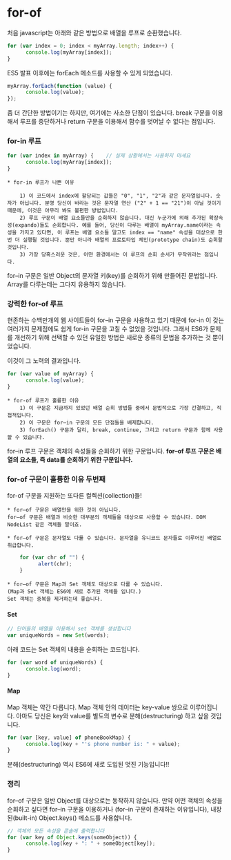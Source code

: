 # for-of

처음 javascript는 아래와 같은 방법으로 배열을 루프로 순환했습니다.
``` javascript
for (var index = 0; index < myArray.length; index++) {
	  console.log(myArray[index]);
}
```

ES5 발표 이후에는 forEach 메소드를 사용할 수 있게 되었습니다.

```  javascript
myArray.forEach(function (value) {
	  console.log(value);
});
```

좀 더 간단한 방법이기는 하지만, 여기에는 사소한 단점이 있습니다. break 구문을 이용해서 루프를 중단하거나 return 구문을 이용해서 함수를 벗어날 수 없다는 점입니다.

### for-in 루프
``` javascript
for (var index in myArray) {    // 실제 상황에서는 사용하지 마세요
	  console.log(myArray[index]);
}
```
	* for-in 루프가 나쁜 이유

		1) 이 코드에서 index에 할당되는 값들은 "0", "1", "2"과 같은 문자열입니다. 숫자가 아닙니다. 분명 당신이 바라는 것은 문자열 연산 ("2" + 1 == "21")이 아닐 것이기 때문에, 이것은 아무리 봐도 불편한 방법입니다.
		2) 루프 구문이 배열 요소들만을 순회하지 않습니다. 대신 누군가에 의해 추가된 확장속성(expando)들도 순회합니다. 예를 들어, 당신이 다루는 배열이 myArray.name이라는 속성을 가지고 있다면, 이 루프는 배열 요소들 말고도 index == "name" 속성을 대상으로 한번 더 실행될 것입니다. 뿐만 아니라 배열의 프로토타입 체인(prototype chain)도 순회할 것입니다.
		3) 가장 당혹스러운 것은, 어떤 환경에서는 이 루프의 순회 순서가 무작위라는 점입니다.

for–in 구문은 일반 Object의 문자열 키(key)를 순회하기 위해 만들어진 문법입니다. Array를 다루는데는 그다지 유용하지 않습니다.

### 강력한 for-of 루프
현존하는 수백만개의 웹 사이트들이 for–in 구문을 사용하고 있기 때문에 for-in 이 갖는 여러가지 문제점에도 쉽게 for-in 구문을 고칠 수 없었을 것입니다.
그래서 ES6가 문제를 개선하기 위해 선택할 수 있던 유일한 방법은 새로운 종류의 문법을 추가하는 것 뿐이었습니다.

이것이 그 노력의 결과입니다.
``` javascript
for (var value of myArray) {
	  console.log(value);
}
```

	* for-of 루프가 훌륭한 이유
		1) 이 구문은 지금까지 있었던 배열 순회 방법들 중에서 문법적으로 가장 간결하고, 직접적입니다.
		2) 이 구문은 for–in 구문의 모든 단점들을 배제합니다.
		3) forEach() 구문과 달리, break, continue, 그리고 return 구문과 함께 사용할 수 있습니다.

for–in 루프 구문은 객체의 속성들을 순회하기 위한 구문입니다.
__for–of 루프 구문은 배열의 요소들, 즉 data를 순회하기 위한 구문입니다.__

### for-of 구문이 훌륭한 이유 두번째
for-of 구문을 지원하는 또다른 컬렉션(collection)들!

	* for–of 구문은 배열만을 위한 것이 아닙니다.
	for–of 구문은 배열과 비슷한 대부분의 객체들을 대상으로 사용할 수 있습니다. DOM NodeList 같은 객체들 말이죠.

	* for–of 구문은 문자열도 다룰 수 있습니다. 문자열을 유니코드 문자들로 이루어진 배열로 취급합니다.
``` javascript
	for (var chr of "") {
		  alert(chr);
	}
```

	* for–of 구문은 Map과 Set 객체도 대상으로 다룰 수 있습니다.
	(Map과 Set 객체는 ES6에 새로 추가된 객체들 입니다.)
	Set 객체는 중복을 제거하는데 좋습니다.
#### Set
``` javascript
// 단어들의 배열을 이용해서 set 객체를 생성합니다
var uniqueWords = new Set(words);
```
아래 코드는 Set 객체의 내용을 순회하는 코드입니다.
``` javascript
for (var word of uniqueWords) {
	  console.log(word);
}
```
#### Map
Map 객체는 약간 다릅니다. Map 객체 안의 데이터는 key-value 쌍으로 이루어집니다. 아마도 당신은 key와 value를 별도의 변수로 분해(destructuring) 하고 싶을 것입니다.

``` javascript
for (var [key, value] of phoneBookMap) {
	  console.log(key + "'s phone number is: " + value);
}
```
분해(destructuring) 역시 ES6에 새로 도입된 멋진 기능입니다!!

### 정리
for–of 구문은 일반 Object를 대상으로는 동작하지 않습니다. 만약 어떤 객체의 속성을 순회하고 싶다면 for–in 구문을 이용하거나 (for–in 구문이 존재하는 이유입니다), 내장된(built-in) Object.keys() 메소드를 사용합니다.

``` javascript
// 객체의 모든 속성을 콘솔에 출력합니다
for (var key of Object.keys(someObject)) {
	  console.log(key + ": " + someObject[key]);
}
```

